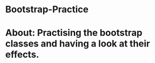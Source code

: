 # Bootstrap-Practice
# About: Practising the bootstrap classes and having a look at their effects. 

